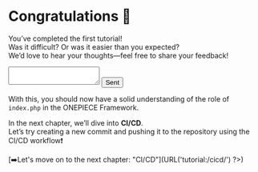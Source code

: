 # Congratulations 🎉

You’ve completed the first tutorial!  
Was it difficult? Or was it easier than you expected?  
We’d love to hear your thoughts—feel free to share your feedback!

<form>
<textarea></textarea>
<button> Sent </button>
</form>

With this, you should now have a solid understanding of the role of `index.php` in the ONEPIECE Framework.

In the next chapter, we’ll dive into **CI/CD**.  
Let’s try creating a new commit and pushing it to the repository using the CI/CD workflow❗

[➡️Let's move on to the next chapter: "CI/CD"](<?php echo OP()->URL('tutorial:/cicd/') ?>)
